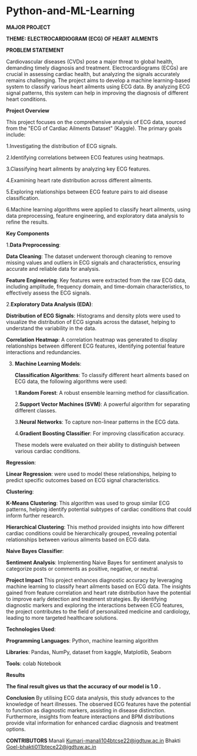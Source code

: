# Python-and-ML-Learning
**MAJOR PROJECT**

**THEME: ELECTROCARDIOGRAM (ECG) OF HEART AILMENTS**


**PROBLEM STATEMENT**

Cardiovascular diseases (CVDs) pose a major threat to global health, demanding timely diagnosis and treatment. Electrocardiograms (ECGs) are crucial in assessing cardiac health, but analyzing the signals accurately remains challenging. The project aims to develop a machine learning-based system to classify various heart ailments using ECG data. By analyzing ECG signal patterns, this system can help in improving the diagnosis of different heart conditions.


**Project Overview**  

This project focuses on the comprehensive analysis of ECG data, sourced from the "ECG of Cardiac Ailments Dataset" (Kaggle). The primary goals include:

1.Investigating the distribution of ECG signals.

2.Identifying correlations between ECG features using heatmaps.

3.Classifying heart ailments by analyzing key ECG features.

4.Examining heart rate distribution across different ailments.

5.Exploring relationships between ECG feature pairs to aid disease classification.

6.Machine learning algorithms were applied to classify heart ailments, using data preprocessing, feature engineering, and exploratory data analysis to refine the results.

**Key Components** 

1.**Data Preprocessing**:

  **Data Cleaning**: The dataset underwent thorough cleaning to remove missing values and outliers in ECG signals and characteristics, ensuring accurate and reliable data for analysis.
  
  **Feature Engineering**: Key features were extracted from the raw ECG data, including amplitude, frequency domain, and time-domain characteristics, to effectively assess the ECG signals.
  
2.**Exploratory Data Analysis (EDA)**:

  **Distribution of ECG Signals**: Histograms and density plots were used to visualize the distribution of ECG signals across the dataset, helping to understand the variability in the data.
  
  **Correlation Heatmap**: A correlation heatmap was generated to display relationships between different ECG features, identifying potential feature interactions and redundancies.

3. **Machine Learning Models**:
 
   **Classification Algorithms**:
   To classify different heart ailments based on ECG data, the following algorithms were used:
   
   1.**Random Forest**: A robust ensemble learning method for classification.
   
   2.**Support Vector Machines (SVM)**: A powerful algorithm for separating different classes.
   
   3.**Neural Networks**: To capture non-linear patterns in the ECG data.
   
   4.**Gradient Boosting Classifier**: For improving classification accuracy.
   
   These models were evaluated on their ability to distinguish between various cardiac conditions.

  **Regression**:
  
  **Linear Regression**: were used to model these relationships, helping to predict specific outcomes based on ECG signal characteristics.

  **Clustering**:
  
  **K-Means Clustering**: This algorithm was used to group similar ECG patterns, helping identify potential subtypes of cardiac conditions that could inform further research.
  
  **Hierarchical Clustering**: This method provided insights into how different cardiac conditions could be hierarchically grouped, revealing potential relationships between various ailments based on ECG data.

  **Naive Bayes Classifier**:
  
  **Sentiment Analysis**: Implementing Naive Bayes for sentiment analysis to categorize posts or comments as positive, negative, or neutral.


**Project Impact**
This project enhances diagnostic accuracy by leveraging machine learning to classify heart ailments based on ECG data. The insights gained from feature correlation and heart rate distribution have the potential to improve early detection and treatment strategies. By identifying diagnostic markers and exploring the interactions between ECG features, the project contributes to the field of personalized medicine and cardiology, leading to more targeted healthcare solutions.


**Technologies Used**:

**Programming Languages**: Python, machine learning algorithm

**Libraries**: Pandas, NumPy, dataset from kaggle, Matplotlib, Seaborn

**Tools**: colab Notebook


**Results**

**The final result gives us that the accuracy of our model is 1.0 .**


**Conclusion**
By utilising ECG data analysis, this study advances to the knowledge of heart illnesses. The observed ECG features have the potential to function as diagnostic markers, assisting in disease distinction. Furthermore, insights from feature interactions and BPM distributions provide vital information for enhanced cardiac diagnosis and treatment options.


**CONTRIBUTORS** 
Manali Kumari-manali104btcse22@igdtuw.ac.in
Bhakti Goel-bhakti011btece22@igdtuw.ac.in

